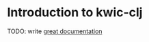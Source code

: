 # Introduction to kwic-clj

TODO: write [great documentation](http://jacobian.org/writing/what-to-write/)
